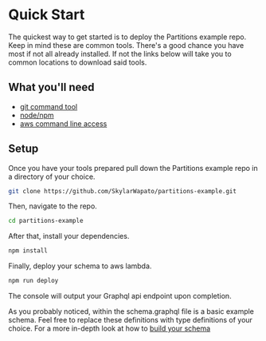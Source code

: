 # Quick Start

The quickest way to get started is to deploy the Partitions example repo.  Keep in mind these are common tools.  There's a good chance you have most if not all already installed.
If not the links below will take you to common locations to download said tools.



## What you'll need

- [git command tool](https://git-scm.com/book/en/v2/Getting-Started-Installing-Git)
- [node/npm](https://nodejs.org/en/)
- [aws command line access](https://aws.amazon.com/cli/)

## Setup

Once you have your tools prepared pull down the Partitions example repo in a directory of your choice.
```bash
git clone https://github.com/SkylarWapato/partitions-example.git
```

Then, navigate to the repo.
```bash
cd partitions-example
```

After that, install your dependencies.
```bash
npm install
```

Finally, deploy your schema to aws lambda.
```bash
npm run deploy
```

The console will output your Graphql api endpoint upon completion.

As you probably noticed, within the schema.graphql file is a basic example schema.  Feel free to replace these definitions with type definitions of your choice.
For a more in-depth look at how to [build your schema](schema.md)

<!-- ## Examples

### Basic Query -->